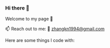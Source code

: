 ### Hi there 👋

Welcome to my page 🥳

 📫  Reach out to me: 📧  zhangkn1994@gmail.com
 

Here are some things I code with:

